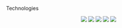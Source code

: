 
<p size = 30>Technologies</p>

<div align = "center">
  <img src = "https://img.shields.io/badge/Java-ED8B00?style=for-the-badge&logo=openjdk&logoColor=white" />
  <img src = "https://img.shields.io/badge/python-3670A0?style=for-the-badge&logo=python&logoColor=ffdd54" />
  <img src = "ttps://img.shields.io/badge/c++-%2300599C.svg?style=for-the-badge&logo=c%2B%2B&logoColor=white" />
  <img src = "https://img.shields.io/badge/react-%2320232a.svg?style=for-the-badge&logo=react&logoColor=%2361DAFB" />
  <img src = "https://img.shields.io/badge/typescript-%23007ACC.svg?style=for-the-badge&logo=typescript&logoColor=white" />
</div>
